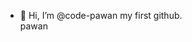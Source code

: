 - 👋 Hi, I’m @code-pawan
  my first github.
  <br>
  pawan

<!---
code-pawan/code-pawan is a ✨ special ✨ repository because its `README.md` (this file) appears on your GitHub profile.
You can click the Preview link to take a look at your changes.
--->
